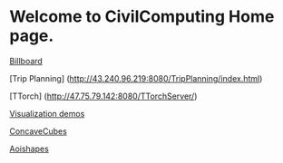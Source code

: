 # Welcome to CivilComputing Home page.

[Billboard](http://47.75.79.142:8081/AdDeployment/)

[Trip Planning]
(http://43.240.96.219:8080/TripPlanning/index.html)

[TTorch]
(http://47.75.79.142:8080/TTorchServer/)

[Visualization demos](http://115.146.89.158/index_real_estate.html)

[ConcaveCubes](http://115.146.89.158/ConcaveCubes/)

[Aoishapes](http://aoishapes.com/)
